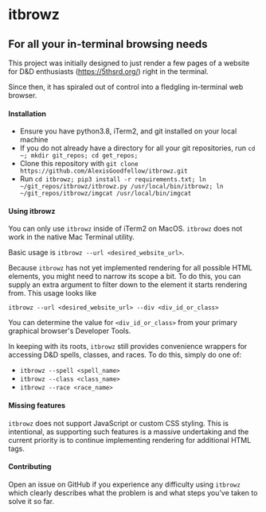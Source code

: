 # itbrowz

## For all your in-terminal browsing needs

This project was initially designed to just render a few pages of a website for
D&D enthusiasts (https://5thsrd.org/) right in the terminal.

Since then, it has spiraled out of control into a fledgling in-terminal web browser.

#### Installation

- Ensure you have python3.8, iTerm2, and git installed on your local machine
- If you do not already have a directory for all your git repositories, run `cd ~; mkdir git_repos; cd get_repos;`
- Clone this repository with `git clone https://github.com/AlexisGoodfellow/itbrowz.git`
- Run `cd itbrowz; pip3 install -r requirements.txt; ln ~/git_repos/itbrowz/itbrowz.py /usr/local/bin/itbrowz; ln ~/git_repos/itbrowz/imgcat /usr/local/bin/imgcat`

#### Using itbrowz

You can only use `itbrowz` inside of iTerm2 on MacOS.
`itbrowz` does not work in the native Mac Terminal utility.

Basic usage is `itbrowz --url <desired_website_url>`.

Because `itbrowz` has not yet implemented rendering for all possible HTML elements,
you might need to narrow its scope a bit. To do this, you can supply an extra argument
to filter down to the element it starts rendering from. This usage looks like

`itbrowz --url <desired_website_url> --div <div_id_or_class>`

You can determine the value for `<div_id_or_class>` from your primary graphical
browser's Developer Tools.

In keeping with its roots, `itbrowz` still provides convenience wrappers for
accessing D&D spells, classes, and races. To do this, simply do one of:

- `itbrowz --spell <spell_name>`
- `itbrowz --class <class_name>`
- `itbrowz --race <race_name>`

#### Missing features

`itbrowz` does not support JavaScript or custom CSS styling. This is intentional,
as supporting such features is a massive undertaking and the current priority is
to continue implementing rendering for additional HTML tags.

#### Contributing

Open an issue on GitHub if you experience any difficulty using `itbrowz` which
clearly describes what the problem is and what steps you've taken to solve it so far.
